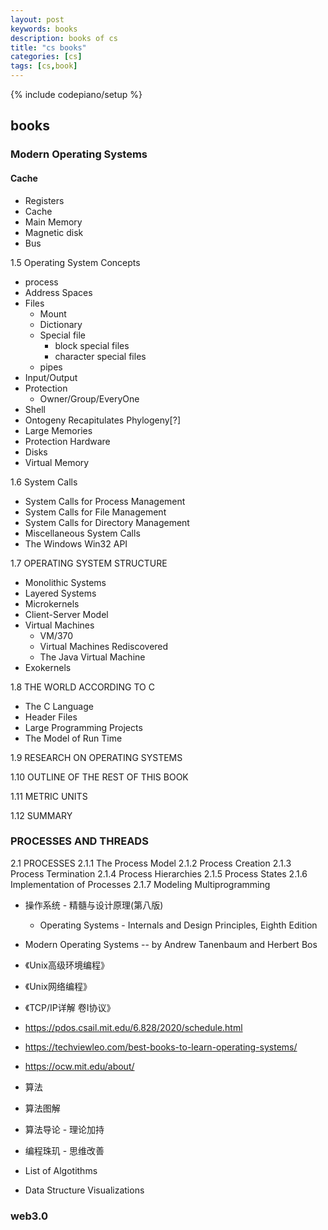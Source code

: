 ```yaml
---
layout: post
keywords: books 
description: books of cs
title: "cs books"
categories: [cs]
tags: [cs,book]
---
```

{% include codepiano/setup %}

## books

### Modern Operating Systems

#### Cache

* Registers
* Cache
* Main Memory
* Magnetic disk
* Bus

1.5 Operating System Concepts

* process
* Address Spaces
* Files
  * Mount
  * Dictionary
  * Special file
    * block special files
    * character special files
  * pipes
* Input/Output
* Protection
  * Owner/Group/EveryOne
* Shell
* Ontogeny Recapitulates Phylogeny[?]
* Large Memories
* Protection Hardware
* Disks
* Virtual Memory

1.6 System Calls

* System Calls for Process Management
* System Calls for File Management
* System Calls for Directory Management
* Miscellaneous System Calls
* The Windows Win32 API

1.7 OPERATING SYSTEM STRUCTURE

* Monolithic Systems
* Layered Systems
* Microkernels
* Client-Server Model
* Virtual Machines
  * VM/370
  * Virtual Machines Rediscovered
  * The Java Virtual Machine
* Exokernels

1.8 THE WORLD ACCORDING TO C

* The C Language
* Header Files
* Large Programming Projects
* The Model of Run Time

1.9 RESEARCH ON OPERATING SYSTEMS

1.10 OUTLINE OF THE REST OF THIS BOOK

1.11 METRIC UNITS

1.12 SUMMARY

### PROCESSES AND THREADS

2.1 PROCESSES
2.1.1 The Process Model
2.1.2 Process Creation
2.1.3 Process Termination
2.1.4 Process Hierarchies
2.1.5 Process States
2.1.6 Implementation of Processes
2.1.7 Modeling Multiprogramming

* 操作系统 - 精髓与设计原理(第八版)
  * Operating Systems - Internals and Design Principles, Eighth Edition

* Modern Operating Systems  -- by Andrew Tanenbaum and Herbert Bos

* 《Unix高级环境编程》
* 《Unix网络编程》
* 《TCP/IP详解 卷I协议》

* https://pdos.csail.mit.edu/6.828/2020/schedule.html

* https://techviewleo.com/best-books-to-learn-operating-systems/

* https://ocw.mit.edu/about/

* 算法
* 算法图解
* 算法导论 - 理论加持
* 编程珠玑 - 思维改善

* List of Algotithms
* Data Structure Visualizations

### web3.0
